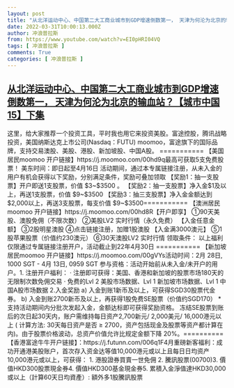 ```yaml
---
layout: post
title: "从北洋运动中心、中国第二大工商业城市到GDP增速倒数第一， 天津为何沦为北京的输血站？【城市中国15】下集"
date: 2022-03-31T10:00:13.000Z
author: 冲浪普拉斯
from: https://www.youtube.com/watch?v=EI0pHRI04VQ
tags: [ 冲浪普拉斯 ]
comments: True
categories: [ 冲浪普拉斯 ]
---
```

<!--1648720813000-->
[从北洋运动中心、中国第二大工商业城市到GDP增速倒数第一， 天津为何沦为北京的输血站？【城市中国15】下集](https://www.youtube.com/watch?v=EI0pHRI04VQ)
------

<div>
这里，给大家推荐一个投资工具，平时我也用它来投资美股。富途控股，腾讯战略投资，美国纳斯达克上市公司(Nasdaq：FUTU) moomoo，富途旗下的国际品牌，支持交易澳股、美股、港股、新加坡股、中国A股。 =========== 【美国居民moomoo 开户链接】https://j.moomoo.com/00hd9q最高可获取5支免费股票！ 美东时间：即日起至4月16日 活动期间，通过本专属链接注册，从未入金的用户有机会获得以下奖励，分别满足条件，奖励可叠加领取 【奖励1：抽一支股票】开户即送1支股票，价值 $3~$3500 。 【奖励2：抽一支股票】净入金$1及以上，再送1支股票，价值 $9~$3500  【奖励3：抽三支股票】净入金金额达到$2,000以上，再送3支股票，每支价值 $9~$3500=========== 【澳洲居民moomoo 开户链接】https://j.moomoo.com/00hd8R【开户即享】 ①90天美股、澳股免佣（不限次数） ②美股LV2 实时行情（永久免费） 【入金任意金额】 ③2股明星澳股 ④点击链接注册，加赠1股澳股 【入金满3000澳元】 ⑤1股苹果股票（价值约230澳元） ⑥30天澳股LV2 实时行情 领取条件： 以上福利仅限通过专属链接注册开户，活动截止到22年4月30日 =========== 【新加坡居民moomoo 开户链接】https://j.moomoo.com/00gVYs活动时间：2月 28日, 1000 SGT - 4月 13日, 0959 SGT 参与资格：活动开始前从未入金/未开户的用户。1. 注册开户福利： · 注册即可获得：美国、香港和新加坡的股票市场180天的无限制次数免佣交易 · 免费的Lvl 2 美股市场数据、Lvl 1 新加坡市场数据、Lvl 1 中国A股市场数据 2.入金奖励 a) 入金到账1新币及以上，可获得SGD30股票代金券。 b) 入金到账2700新币及以上，再获得1股免费SE股票（价值约SGD170） *支持活动期间内分批次发起入金，金额达标即可获得奖励资格。 冻结SE股票到账后的次日起30天内，账户需维持每日资产2,700新元/ 2,000美元/ 16,000港元以上 ( 计算方法: 30天每日资产是否 ≥ 2700，资产包括现金及股票等资产都计算在内)。由于股票价格波动，总资产价值允许比规定金额下降 20%。========== 【香港富途牛牛开户链接】：https://j.futunn.com/006q1F4月重磅新客福利：成功开通港美股账户，首次存入资金达等值10,000港元或以上且每日日均资产10,000港元或以上，可获得： 1. 港股證券買賣一世免佣 2. 騰訊股票(00700)3. 價值HKD300股票現金券4. 價值HKD300基金現金券5. 累積入金淨值達HKD30,000或以上（計算60天日均資產）: 額外多1股騰訊股票
</div>
